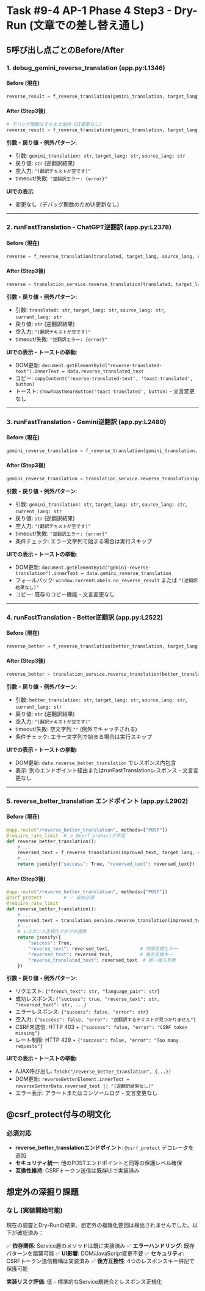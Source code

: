 # Task #9-4 AP-1 Phase 4 Step3 - Dry-Run (文章での差し替え通し)

## 5呼び出し点ごとのBefore/After

### 1. debug_gemini_reverse_translation (app.py:L1346)

#### Before (現在)
```python
reverse_result = f_reverse_translation(gemini_translation, target_lang, source_lang)
```

#### After (Step3後)
```python
# デバッグ関数はそのまま保持（UI更新なし）
reverse_result = f_reverse_translation(gemini_translation, target_lang, source_lang)
```

**引数・戻り値・例外パターン**:
- 引数: `gemini_translation: str`, `target_lang: str`, `source_lang: str`
- 戻り値: `str` (逆翻訳結果)
- 空入力: `"(翻訳テキストが空です)"`
- timeout/失敗: `"逆翻訳エラー: {error}"`

**UIでの表示**:
- 変更なし（デバッグ関数のためUI更新なし）

---

### 2. runFastTranslation - ChatGPT逆翻訳 (app.py:L2378)

#### Before (現在)
```python
reverse = f_reverse_translation(translated, target_lang, source_lang, current_lang)
```

#### After (Step3後)
```python
reverse = translation_service.reverse_translation(translated, target_lang, source_lang, current_lang)
```

**引数・戻り値・例外パターン**:
- 引数: `translated: str`, `target_lang: str`, `source_lang: str`, `current_lang: str`
- 戻り値: `str` (逆翻訳結果)
- 空入力: `"(翻訳テキストが空です)"`
- timeout/失敗: `"逆翻訳エラー: {error}"`

**UIでの表示・トーストの挙動**:
- DOM更新: `document.getElementById("reverse-translated-text").innerText = data.reverse_translated_text`
- コピー: `copyContent('reverse-translated-text', 'toast-translated', button)`
- トースト: `showToastNearButton('toast-translated', button)` - 文言変更なし

---

### 3. runFastTranslation - Gemini逆翻訳 (app.py:L2480)

#### Before (現在)
```python
gemini_reverse_translation = f_reverse_translation(gemini_translation, target_lang, source_lang, current_lang)
```

#### After (Step3後)
```python
gemini_reverse_translation = translation_service.reverse_translation(gemini_translation, target_lang, source_lang, current_lang)
```

**引数・戻り値・例外パターン**:
- 引数: `gemini_translation: str`, `target_lang: str`, `source_lang: str`, `current_lang: str`
- 戻り値: `str` (逆翻訳結果)
- 空入力: `"(翻訳テキストが空です)"`
- timeout/失敗: `"逆翻訳エラー: {error}"`
- 条件チェック: エラー文字列で始まる場合は実行スキップ

**UIでの表示・トーストの挙動**:
- DOM更新: `document.getElementById("gemini-reverse-translation").innerText = data.gemini_reverse_translation`
- フォールバック: `window.currentLabels.no_reverse_result` または `"(逆翻訳結果なし)"`
- コピー: 既存のコピー機能 - 文言変更なし

---

### 4. runFastTranslation - Better逆翻訳 (app.py:L2522)

#### Before (現在)
```python
reverse_better = f_reverse_translation(better_translation, target_lang, source_lang, current_lang)
```

#### After (Step3後)
```python
reverse_better = translation_service.reverse_translation(better_translation, target_lang, source_lang, current_lang)
```

**引数・戻り値・例外パターン**:
- 引数: `better_translation: str`, `target_lang: str`, `source_lang: str`, `current_lang: str`
- 戻り値: `str` (逆翻訳結果)
- 空入力: `"(翻訳テキストが空です)"`
- timeout/失敗: 空文字列 `""` (例外でキャッチされる)
- 条件チェック: エラー文字列で始まる場合は実行スキップ

**UIでの表示・トーストの挙動**:
- DOM更新: `data.reverse_better_translation` でレスポンス内包含
- 表示: 別のエンドポイント経由またはrunFastTranslationレスポンス - 文言変更なし

---

### 5. reverse_better_translation エンドポイント (app.py:L2902)

#### Before (現在)
```python
@app.route("/reverse_better_translation", methods=["POST"])
@require_rate_limit  # ⚠️ @csrf_protectが不足
def reverse_better_translation():
    # ...
    reversed_text = f_reverse_translation(improved_text, target_lang, source_lang)
    # ...
    return jsonify({"success": True, "reversed_text": reversed_text})
```

#### After (Step3後)
```python
@app.route("/reverse_better_translation", methods=["POST"])
@csrf_protect        # ✅ 追加必須
@require_rate_limit
def reverse_better_translation():
    # ...
    reversed_text = translation_service.reverse_translation(improved_text, target_lang, source_lang)
    # ...
    # レスポンス正規化アダプタ適用
    return jsonify({
        "success": True,
        "reverse_text": reversed_text,           # 内部正規化キー
        "reversed_text": reversed_text,          # 後方互換キー
        "reverse_translated_text": reversed_text  # 統一後方互換
    })
```

**引数・戻り値・例外パターン**:
- リクエスト: `{"french_text": str, "language_pair": str}`
- 成功レスポンス: `{"success": true, "reverse_text": str, "reversed_text": str, ...}`
- エラーレスポンス: `{"success": false, "error": str}`
- 空入力: `{"success": false, "error": "逆翻訳するテキストが見つかりません"}`
- CSRF未送信: HTTP 403 + `{"success": false, "error": "CSRF token missing"}`
- レート制限: HTTP 429 + `{"success": false, "error": "Too many requests"}`

**UIでの表示・トーストの挙動**:
- AJAX呼び出し: `fetch("/reverse_better_translation", {...})`
- DOM更新: `reverseBetterElement.innerText = reverseBetterData.reversed_text || "(逆翻訳結果なし)"`
- エラー表示: アラートまたはコンソールログ - 文言変更なし

## @csrf_protect付与の明文化

### 必須対応
- **reverse_better_translationエンドポイント**: `@csrf_protect` デコレータを追加
- **セキュリティ統一**: 他のPOSTエンドポイントと同等の保護レベル確保
- **互換性維持**: CSRFトークン送信は既存UIで実装済み

## 想定外の深掘り課題

### なし (実装開始可能)

現在の調査とDry-Runの結果、想定外の複雑化要因は検出されませんでした。以下が確認済み：

✅ **依存関係**: Service層のメソッドは既に実装済み
✅ **エラーハンドリング**: 既存パターンを踏襲可能
✅ **UI影響**: DOM/JavaScript変更不要
✅ **セキュリティ**: CSRFトークン送信機構は実装済み
✅ **後方互換性**: 4つのレスポンスキー併記で保護可能

**実装リスク評価**: 低 - 標準的なService層統合とレスポンス正規化
